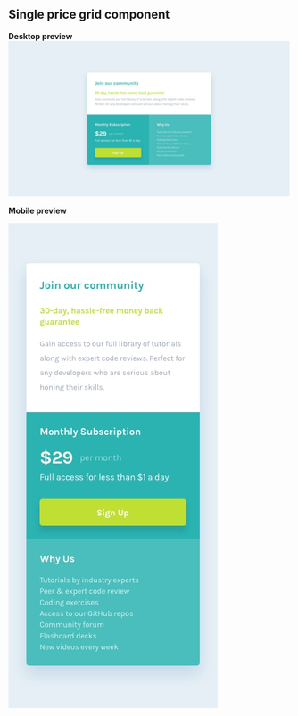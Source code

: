 ## Single price grid component

**Desktop preview**
![Desktop preview](./design/desktop-design.jpg)

**Mobile preview**

![Mobile preview](./design/mobile-design.jpg)
